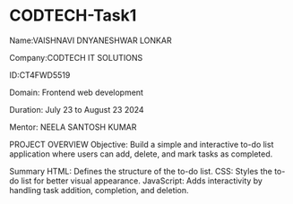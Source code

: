 
# CODTECH-Task1

Name:VAISHNAVI DNYANESHWAR LONKAR

Company:CODTECH IT SOLUTIONS

ID:CT4FWD5519

Domain: Frontend web development

Duration: July 23 to August 23 2024

Mentor: NEELA SANTOSH KUMAR

PROJECT OVERVIEW
Objective: Build a simple and interactive to-do list application where users can add, delete, and mark tasks as completed.

Summary
HTML: Defines the structure of the to-do list.
CSS: Styles the to-do list for better visual appearance.
JavaScript: Adds interactivity by handling task addition, completion, and deletion.
